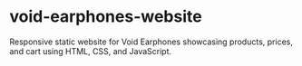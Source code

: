 # void-earphones-website
Responsive static website for Void Earphones showcasing products, prices, and cart using HTML, CSS, and JavaScript.
